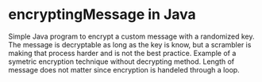 # encryptingMessage in Java
Simple Java program to encrypt a custom message with a randomized key. The message is decryptable as long as the key is know, but a scrambler is making that process harder and is not the best practice. 
Example of a symetric encryption technique without decrypting method. Length of message does not matter since encryption is handeled through a loop.
